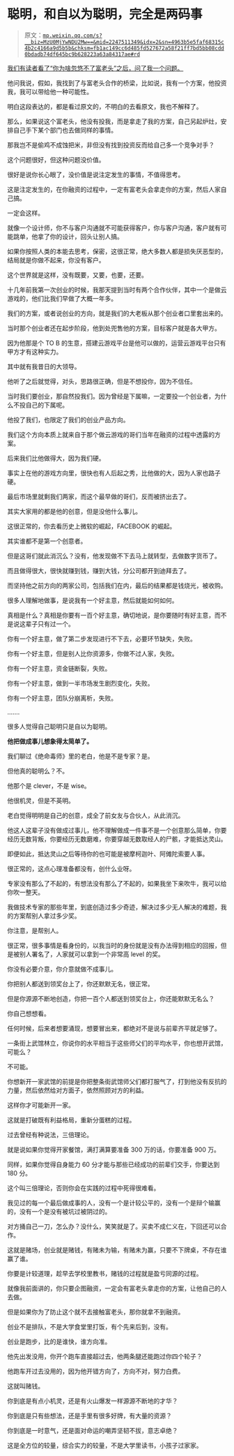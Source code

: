 # 聪明，和自以为聪明，完全是两码事

> 原文：[`mp.weixin.qq.com/s?__biz=MzU0MjYwNDU2Mw==&mid=2247511349&idx=2&sn=4963b5e5faf68315c4b2c4166a9d5b5b&chksm=fb1ac149cc6d485fd527672a58f21ff7bd5bb08cdd0bdadb74df645bc9b628223a63a84317ae#rd`](http://mp.weixin.qq.com/s?__biz=MzU0MjYwNDU2Mw==&mid=2247511349&idx=2&sn=4963b5e5faf68315c4b2c4166a9d5b5b&chksm=fb1ac149cc6d485fd527672a58f21ff7bd5bb08cdd0bdadb74df645bc9b628223a63a84317ae#rd)

[我们有读者看了“你为啥忽悠不了富老头”之后，问了我一个问题。](http://mp.weixin.qq.com/s?__biz=MzU0MjYwNDU2Mw==&mid=2247510735&idx=2&sn=648c14bf7bfb5d490c0d35ca82bf9d78&chksm=fb1ac6b3cc6d4fa54b27472cec9ab9058acd2430d2355e3ffeed2a03ccc6d27cc01a2e45fd50&scene=21#wechat_redirect)

他问我说，假如，我找到了与富老头合作的桥梁，比如说，我有一个方案，他投资我，我可以带给他一种可能性。

明白这段表达的，都是看过原文的，不明白的去看原文，我也不解释了。

那么，如果说这个富老头，他没有投我，而是拿走了我的方案，自己另起炉灶，安排自己手下某个部门也去做同样的事情。 

那我岂不是偷鸡不成蚀把米，非但没有找到投资反而给自己多一个竞争对手？ 

这个问题很好，但这种问题没价值。

很好是说你长心眼了，没价值是说注定发生的事情，不值得思考。

这是注定发生的，在你融资的过程中，一定有富老头会拿走你的方案，然后人家自己搞。 

一定会这样。 

就像一个设计师，你不与客户沟通就不可能获得客户，你与客户沟通，客户就有可能跳单，他拿了你的设计，回头让别人搞。 

如果你按照人类的本能去思考，保密，这很正常，绝大多数人都是损失厌恶型的，结局就是你做不起来，你没有客户。

这个世界就是这样，没有既要，又要，也要，还要。 

十几年前我第一次创业的时候，我那天提到当时有两个合作伙伴，其中一个是做云游戏的，他们比我们早做了大概一年多。 

我们的方案，或者说创业的方向，就是我们的大老板从那个创业者口里套出来的。 

当时那个创业者还在起步阶段，他到处兜售他的方案，目标客户就是各大甲方。

因为他那是个 TO B 的生意，搭建云游戏平台是他可以做的，运营云游戏平台只有甲方才有这种实力。 

其中就有我昔日的大领导。 

他听了之后就觉得，对头，思路很正确，但是不想投你，因为不信任。 

当时我们要创业，那自然投我们。因为曾经是下属嘛，一定要投一个创业者，为什么不投自己的下属呢。 

他投了我们，也限定了我们的创业产品方向。

我们这个方向本质上就来自于那个做云游戏的哥们当年在融资的过程中透露的方案。 

后来我们比他做得大，因为我们硬。 

事实上在他的游戏方向里，很快也有人后起之秀，比他做的大，因为人家也路子硬。 

最后市场里就剩我们两家，而这个最早做的哥们，反而被挤出去了。 

其实大家用的都是他的创意，但是没他什么事儿。 

这很正常的，你去看历史上微软的崛起，FACEBOOK 的崛起。

其实谁都不是第一个创意者。

但是这哥们就此消沉么？没有，他发现做不下去马上就转型，去做数字货币了。 

而且做得很大，很快就赚到钱，赚到大钱，分公司都开到迪拜去了。 

而坚持他之前方向的两家公司，包括我们在内，最后的结果都是钱烧光，被收购。 

很多人理解地做事，是说我有一个好主意，然后就能如何如何。

真相是什么？真相是你要有一百个好主意，确切地说，是你要随时有好主意，而不是说这辈子只有过一个。

你有一个好主意，做了第二步发现进行不下去，必要环节缺失，失败。 

你有一个好主意，但是别人比你资源多，你做不过人家，失败。 

你有一个好主意，资金链断裂，失败。

你有一个好主意，做到一半市场发生剧烈变化，失败。

你有一个好主意，团队分崩离析，失败。

....... 

很多人觉得自己聪明只是自以为聪明。 

**他把做成事儿想象得太简单了。** 

我们聊过《绝命毒师》里的老白，他是不是专家？是。 

但他真的聪明么？不。 

他那个是 clever，不是 wise。 

他很机灵，但是不英明。 

老白觉得明明是自己的创意，成全了前女友与合伙人，从此消沉。 

他这人这辈子没有做成过事儿，他不理解做成一件事不是一个创意那么简单，你要经历无数背叛，你要经历无数磨难，你要穿越无数取经人的尸骸，才能抵达灵山。 

即便如此，抵达灵山之后等待你的也可能是被摩柯迦叶、阿傩陀索要人事。

很正常的，这点心理准备都没有，创什么业呀。

专家没有那么了不起的，有想法没有那么了不起的，如果我坐下来吹牛，我可以给你吹一整天。

我做技术专家的那些年里，到底创造过多少奇迹，解决过多少无人解决的难题，我的方案帮别人拿过多少奖。

你注意，是帮别人。

很正常，很多事情是看身份的，以我当时的身份就是没有办法得到相应的回报，但是被别人署名了，人家就可以拿到一个非常高 level 的奖。

你没有必要介意，你介意就做不成事儿。

你把别人都送到领奖台上了，你还默默无名，很正常。

但是你源源不断地创造，你把一百个人都送到领奖台上，你还能默默无名么？

你自己想想看。

任何时候，后来者想要涌现，想要冒出来，都绝对不是说与前辈齐平就足够了。

一条街上武馆林立，你说你的水平相当于这些师父们的平均水平，你也想开武馆，可能么？

不可能。

你想新开一家武馆的前提是你把整条街武馆师父们都打服气了，打到他没有反抗的力量，然后依然给对方面子，依然照顾对方的利益。

这样你才可能新开一家。

这就是打破既有利益格局，重新分蛋糕的过程。

过去曾经有种说法，三倍理论。

就是说如果你觉得开家餐馆，满打满算要准备 300 万的话，你要准备 900 万。

同样，如果你觉得自身能力 60 分才能与那些已经成功的前辈们交手，你要达到 180 分。 

这个叫三倍理论，否则你会在实践的过程中死得很难看。 

我见过的每一个最后做成事的人，没有一个是计较公平的，没有一个是辩个输赢的，没有一个是没有被坑过被阴过的。 

对方捅自己一刀，怎么办？没什么，笑笑就是了。买卖不成仁义在，下回还可以合作。 

这就是赌场，创业就是赌钱，有赌未为输，有赌未为赢，只要不下牌桌，不存在谁赢了谁。 

你要是计较道理，趁早去学校里教书，赌钱的过程就是盈亏同源的过程。 

就像我前面讲的，你只要企图融资，一定会有富老头拿走你的方案，让他自己的人去做。

但是如果你为了防止这个就不去接触富老头，那你就拿不到融资。

创业不是排队，不是大学食堂里打饭，有个先来后到，没有。 

创业是跑步，比的是谁快，谁方向准。

他先出发没用，你开个跑车直接超过去，他两条腿还能跑过你四个轮子？

他跑车开过去没用的，因为他开错方向了，方向不对，努力白费。 

这就叫赌钱。 

你到底是有点小机灵，还是有火山爆发一样源源不断地的才华？ 

你到底是只有些想法，还是手里有很多好牌，有大量的资源？ 

你到底是一时意气，还是面对命运的嘲弄坚韧不拔，意志卓绝？ 

这是全方位的较量，综合实力的较量，不是大学里读书，小孩子过家家。